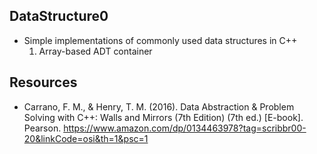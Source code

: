 ## DataStructure0

- Simple implementations of commonly used data structures in C++
  1. Array-based ADT container

## Resources
- Carrano, F. M., & Henry, T. M. (2016). Data Abstraction & Problem Solving with C++: Walls and Mirrors (7th Edition) (7th ed.) [E-book]. Pearson. https://www.amazon.com/dp/0134463978?tag=scribbr00-20&linkCode=osi&th=1&psc=1

